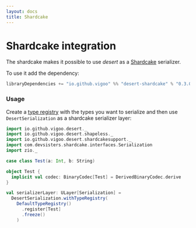 ```yaml
---
layout: docs
title: Shardcake
---
```


# Shardcake integration

The shardcake makes it possible to use _desert_ as a [Shardcake](https://devsisters.github.io/shardcake/) serializer. 

To use it add the dependency:
```scala
libraryDependencies += "io.github.vigoo" %% "desert-shardcake" % "0.3.0"
```

### Usage

Create a [type registry](type-registry) with the types you want to serialize and then use `DesertSerialization`
as a shardcake serializer layer:

```scala mdoc
import io.github.vigoo.desert._
import io.github.vigoo.desert.shapeless._
import io.github.vigoo.desert.shardcakesupport._
import com.devsisters.shardcake.interfaces.Serialization
import zio._

case class Test(a: Int, b: String)

object Test {
  implicit val codec: BinaryCodec[Test] = DerivedBinaryCodec.derive
}

val serializerLayer: ULayer[Serialization] = 
  DesertSerialization.withTypeRegistry(
    DefaultTypeRegistry()
      .register[Test]
      .freeze()
    )
```
